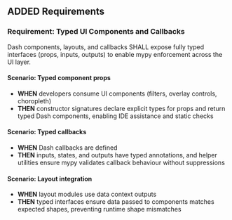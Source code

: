 ## ADDED Requirements
### Requirement: Typed UI Components and Callbacks
Dash components, layouts, and callbacks SHALL expose fully typed interfaces (props, inputs, outputs) to enable mypy enforcement across the UI layer.

#### Scenario: Typed component props
- **WHEN** developers consume UI components (filters, overlay controls, choropleth)
- **THEN** constructor signatures declare explicit types for props and return typed Dash components, enabling IDE assistance and static checks

#### Scenario: Typed callbacks
- **WHEN** Dash callbacks are defined
- **THEN** inputs, states, and outputs have typed annotations, and helper utilities ensure mypy validates callback behaviour without suppressions

#### Scenario: Layout integration
- **WHEN** layout modules use data context outputs
- **THEN** typed interfaces ensure data passed to components matches expected shapes, preventing runtime shape mismatches
